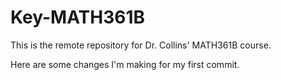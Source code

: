 # Key-MATH361B
This is the remote repository for Dr. Collins' MATH361B course.

Here are some changes I'm making for my first commit.
